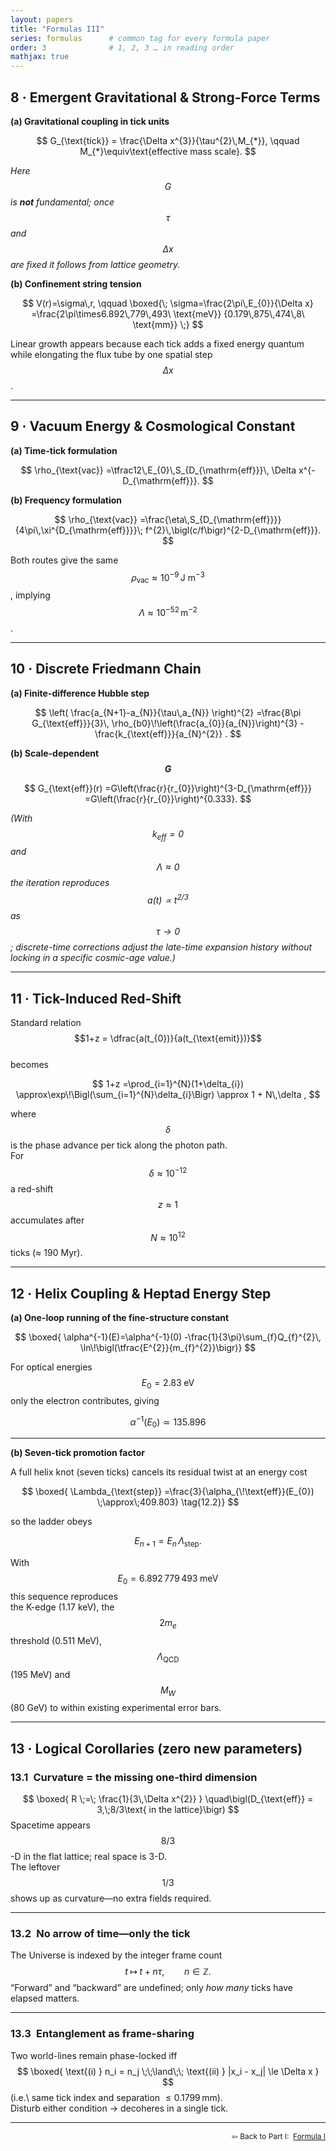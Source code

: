 ```yaml
---
layout: papers
title: "Formulas III"
series: formulas      # common tag for every formula paper
order: 3              # 1, 2, 3 … in reading order
mathjax: true
---
```


## 8 · Emergent Gravitational & Strong-Force Terms

**(a) Gravitational coupling in tick units**

$$
G_{\text{tick}}
  = \frac{\Delta x^{3}}{\tau^{2}\,M_{*}},
  \qquad
  M_{*}\equiv\text{effective mass scale}.
$$  

*Here $$G$$ is **not** fundamental; once $$\tau$$ and $$\Delta x$$ are fixed it
follows from lattice geometry.*

**(b) Confinement string tension**

$$
V(r)=\sigma\,r,
\qquad
\boxed{\;
  \sigma=\frac{2\pi\,E_{0}}{\Delta x}
        =\frac{2\pi\times6.892\,779\,493\ \text{meV}}
               {0.179\,875\,474\,8\ \text{mm}}
\;}
$$

Linear growth appears because each tick adds a fixed energy quantum while
elongating the flux tube by one spatial step $$\Delta x$$.

---

## 9 · Vacuum Energy & Cosmological Constant

**(a) Time-tick formulation**

$$
\rho_{\text{vac}}
  =\tfrac12\,E_{0}\,S_{D_{\mathrm{eff}}}\,
   \Delta x^{-D_{\mathrm{eff}}}.
$$

**(b) Frequency formulation**

$$
\rho_{\text{vac}}
  =\frac{\eta\,S_{D_{\mathrm{eff}}}}
         {4\pi\,\xi^{D_{\mathrm{eff}}}}\;
   f^{2}\,\bigl(c/f\bigr)^{2-D_{\mathrm{eff}}}.
$$

Both routes give the same  
$$\rho_{\text{vac}}\approx10^{-9}\,\text{J m}^{-3}$$,
implying $$\Lambda\approx10^{-52}\,\text{m}^{-2}$$.

---

## 10 · Discrete Friedmann Chain

**(a) Finite-difference Hubble step**

$$
\left(
  \frac{a_{N+1}-a_{N}}{\tau\,a_{N}}
\right)^{2}
  =\frac{8\pi G_{\text{eff}}}{3}\,
   \rho_{b0}\!\left(\frac{a_{0}}{a_{N}}\right)^{3}
  -\frac{k_{\text{eff}}}{a_{N}^{2}} .
$$

**(b) Scale-dependent $$G$$**

$$
G_{\text{eff}}(r)
  =G\left(\frac{r}{r_{0}}\right)^{3-D_{\mathrm{eff}}}
  =G\left(\frac{r}{r_{0}}\right)^{0.333}.
$$

*(With $$k_{\text{eff}} = 0$$ and $$\Lambda \approx 0$$ the iteration reproduces
$$a(t) \propto t^{2/3}$$ as $$\tau \to 0$$; discrete-time corrections adjust the
late-time expansion history without locking in a specific cosmic-age value.)*

---

## 11 · Tick-Induced Red-Shift

Standard relation  
$$1+z = \dfrac{a(t_{0})}{a(t_{\text{emit}})}$$  
becomes

$$
1+z
  =\prod_{i=1}^{N}(1+\delta_{i})
  \approx\exp\!\Bigl(\sum_{i=1}^{N}\delta_{i}\Bigr)
  \approx 1 + N\,\delta ,
$$

where $$\delta$$ is the phase advance per tick along the photon path.  
For $$\delta \approx 10^{-12}$$ a red-shift $$z \approx 1$$ accumulates after  
$$N \approx 10^{12}$$ ticks (≈ 190 Myr).

---


## 12 · Helix Coupling & Heptad Energy Step  

**(a) One-loop running of the fine-structure constant**  

$$
\boxed{
\alpha^{-1}(E)=\alpha^{-1}(0)
-\frac{1}{3\pi}\sum_{f}Q_{f}^{2}\,
      \ln\!\bigl(\tfrac{E^{2}}{m_{f}^{2}}\bigr)}
$$  

For optical energies $$E_{0}=2.83\;\text{eV}$$ only the electron contributes, giving  

$$
\alpha^{-1}(E_{0})\simeq135.896
\tag{12.1}
$$  

---

**(b) Seven-tick promotion factor**  

A full helix knot (seven ticks) cancels its residual twist at an energy cost  

$$
\boxed{
\Lambda_{\text{step}}
=\frac{3}{\alpha_{\!\text{eff}}(E_{0})
\;\approx\;409.803}
\tag{12.2}}
$$  

so the ladder obeys  

$$
E_{n+1}=E_{n}\,\Lambda_{\text{step}} .
$$  

With $$E_{0}=6.892\,779\,493\;\text{meV}$$ this sequence reproduces  
the K-edge (1.17 keV), the $$2m_{e}$$ threshold (0.511 MeV),  
$$\Lambda_{\mathrm{QCD}}$$ (195 MeV) and $$M_{W}$$ (80 GeV) to within existing experimental error bars.

---

## 13 · Logical Corollaries (zero new parameters)

### 13.1 Curvature = the missing one-third dimension
$$
\boxed{
R \;=\; \frac{1}{3\,\Delta x^{2}}
}
\quad\bigl(D_{\text{eff}} = 3,\;8/3\text{ in the lattice}\bigr)
$$
Spacetime appears $$8/3$$-D in the flat lattice; real space is 3-D.  
The leftover $$1/3$$ shows up as curvature—no extra fields required.

---

### 13.2 No arrow of time—only the tick
The Universe is indexed by the integer frame count  
$$ t \;\mapsto\; t + n\tau,\qquad n\in\mathbb Z. $$
“Forward” and “backward” are undefined; only *how many* ticks have elapsed matters.

---

### 13.3 Entanglement as frame-sharing
Two world-lines remain phase-locked iff  
$$
\boxed{
\text{(i) } n_i = n_j
\;\;\land\;\;
\text{(ii) } |x_i - x_j| \le \Delta x
}
$$
(i.e.\ same tick index and separation $\le 0.1799\,$mm).  
Disturb either condition → decoheres in a single tick.

---

<p style="text-align:right;font-size:0.85em">
  ⇦ Back to Part I:&nbsp;
  <a class="button" href="Formulas_I.html" target="_blank">Formula I</a>
</p>
